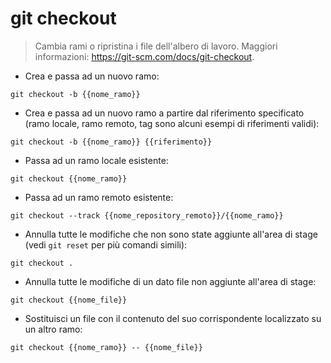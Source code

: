 # git checkout

> Cambia rami o ripristina i file dell'albero di lavoro.
> Maggiori informazioni: <https://git-scm.com/docs/git-checkout>.

- Crea e passa ad un nuovo ramo:

`git checkout -b {{nome_ramo}}`

- Crea e passa ad un nuovo ramo a partire dal riferimento specificato (ramo locale, ramo remoto, tag sono alcuni esempi di riferimenti validi):

`git checkout -b {{nome_ramo}} {{riferimento}}`

- Passa ad un ramo locale esistente:

`git checkout {{nome_ramo}}`

- Passa ad un ramo remoto esistente:

`git checkout --track {{nome_repository_remoto}}/{{nome_ramo}}`

- Annulla tutte le modifiche che non sono state aggiunte all'area di stage (vedi `git reset` per più comandi simili):

`git checkout .`

- Annulla tutte le modifiche di un dato file non aggiunte all'area di stage:

`git checkout {{nome_file}}`

- Sostituisci un file con il contenuto del suo corrispondente localizzato su un altro ramo:

`git checkout {{nome_ramo}} -- {{nome_file}}`
